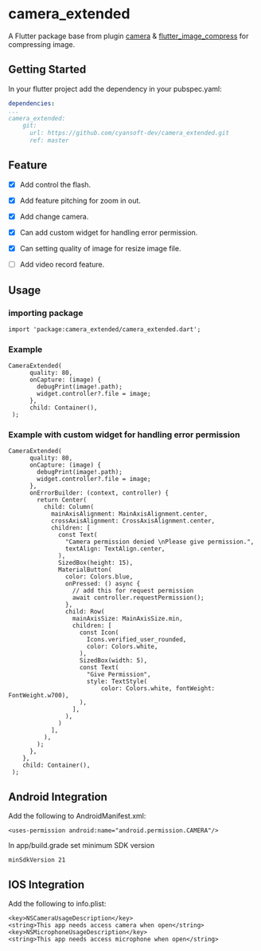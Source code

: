 # camera_extended

A Flutter package base from plugin [camera](https://pub.dev/packages/camera) & [flutter_image_compress](https://pub.dev/packages/flutter_image_compress) for compressing image.

## Getting Started

In your flutter project add the dependency in your pubspec.yaml:
```yml
dependencies:
...
camera_extended:
    git:
      url: https://github.com/cyansoft-dev/camera_extended.git
      ref: master
```

## Feature
- [x] Add control the flash.
- [x] Add feature pitching for zoom in out.
- [x] Add change camera.
- [x] Can add custom widget for handling error permission.
- [x] Can setting quality of image for resize image file.
- [ ] Add video record feature.


## Usage

### importing package
```
import 'package:camera_extended/camera_extended.dart';
```
### Example
```
CameraExtended(
      quality: 80,
      onCapture: (image) {
        debugPrint(image!.path);
        widget.controller?.file = image;
      },
      child: Container(),
 );
```

### Example with custom widget for handling error permission
```
CameraExtended(
      quality: 80,
      onCapture: (image) {
        debugPrint(image!.path);
        widget.controller?.file = image;
      },
      onErrorBuilder: (context, controller) {
        return Center(
          child: Column(
            mainAxisAlignment: MainAxisAlignment.center,
            crossAxisAlignment: CrossAxisAlignment.center,
            children: [
              const Text(
                "Camera permission denied \nPlease give permission.",
                textAlign: TextAlign.center,
              ),
              SizedBox(height: 15),
              MaterialButton(
                color: Colors.blue,
                onPressed: () async {
                  // add this for request permission
                  await controller.requestPermission();
                },
                child: Row(
                  mainAxisSize: MainAxisSize.min,
                  children: [
                    const Icon(
                      Icons.verified_user_rounded,
                      color: Colors.white,
                    ),
                    SizedBox(width: 5),
                    const Text(
                      "Give Permission",
                      style: TextStyle(
                          color: Colors.white, fontWeight: FontWeight.w700),
                    ),
                  ],
                ),
              )
            ],
          ),
        );
      },
    }, 
    child: Container(),
 );
```

## Android Integration

Add the following to AndroidManifest.xml:
```
<uses-permission android:name="android.permission.CAMERA"/>
```

In app/build.grade set minimum SDK version
```
minSdkVersion 21
```

## IOS Integration

Add the following to info.plist:
```
<key>NSCameraUsageDescription</key>
<string>This app needs access camera when open</string>
<key>NSMicrophoneUsageDescription</key>
<string>This app needs access microphone when open</string>
```